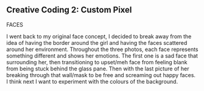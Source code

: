## Creative Coding 2: Custom Pixel

FACES

I went back to my original face concept, I decided to break away from the idea of having the border around the girl and having the faces scattered around her environment. Throughout the three photos, each face represents something different and shows her emotions. The first one is a sad face that surrounding her, then transitioning to upset/meh face from feeling blank from being stuck behind the glass pane. Then with the last picture of her breaking through that wall/mask to be free and screaming out happy faces. I think next I want to experiment with the colours of the background. 
